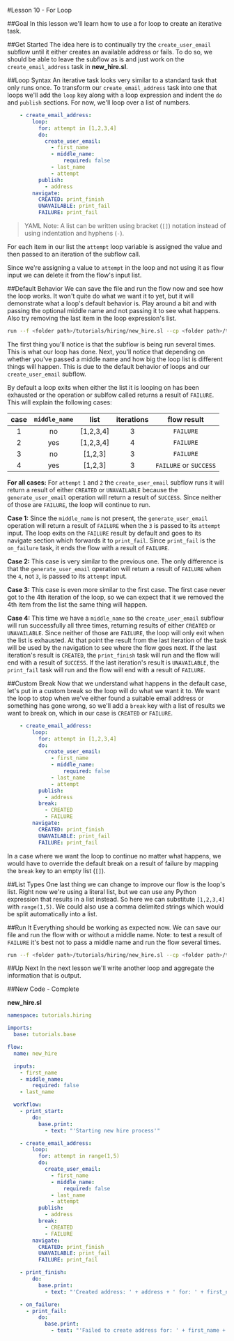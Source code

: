 
#Lesson 10 - For Loop

##Goal
In this lesson we'll learn how to use a for loop to create an iterative task. 

##Get Started
The idea here is to continually try the `create_user_email` subflow until it either creates an available address or fails. To do so, we should be able to leave the subflow as is and just work on the `create_email_address` task in **new_hire.sl**.

##Loop Syntax
An iterative task looks very similar to a standard task that only runs once. To transform our `create_email_address` task into one that loops we'll add the `loop` key along with a loop expression and indent the `do` and `publish` sections. For now, we'll loop over a list of numbers.

```yaml
    - create_email_address:
        loop:
          for: attempt in [1,2,3,4]
          do:
            create_user_email:
              - first_name
              - middle_name:
                  required: false
              - last_name
              - attempt
          publish:
            - address
        navigate:
          CREATED: print_finish
          UNAVAILABLE: print_fail
          FAILURE: print_fail
```
>YAML Note: A list can be written using bracket (`[]`) notation instead of using indentation and hyphens (`-`). 

For each item in our list the `attempt` loop variable is assigned the value and then passed to an iteration of the subflow call.

Since we're assigning a value to `attempt` in the loop and not using it as flow input we can delete it from the flow's input list.

##Default Behavior
We can save the file and run the flow now and see how the loop works. It won't quite do what we want it to yet, but it will demonstrate what a loop's default behavior is. Play around a bit and with passing the optional middle name and not passing it to see what happens. Also try removing the last item in the loop expression's list.

```bash
run --f <folder path>/tutorials/hiring/new_hire.sl --cp <folder path>/tutorials/base,<folder path>/tutorials/hiring --i first_name=john,middle_name=e,last_name=doe
```

The first thing you'll notice is that the subflow is being run several times. This is what our loop has done. Next, you'll notice that depending on whether you've passed a middle name and how big the loop list is different things will happen. This is due to the default behavior of loops and our `create_user_email` subflow.

By default a loop exits when either the list it is looping on has been exhausted or the operation or sublfow called returns a result of `FAILURE`. This will explain the following cases: 

case|`middle_name`|list|iterations|flow result
:-:|:-:|:-:|:-:|:-:
1|no|[1,2,3,4]|3|`FAILURE`
2|yes|[1,2,3,4]|4|`FAILURE`
3|no|[1,2,3]|3|`FAILURE` 
4|yes|[1,2,3]|3|`FAILURE` or `SUCCESS`


**For all cases:** For `attempt` `1` and `2`  the `create_user_email` subflow runs it will return a result of either `CREATED` or `UNAVAILABLE` because the `generate_user_email` operation will return a result of `SUCCESS`. Since neither of those are `FAILURE`, the loop will continue to run. 

**Case 1:** Since the `middle_name` is not present, the `generate_user_email` operation will return a result of `FAILURE` when the `3` is passed to its `attempt` input. The loop exits on the `FAILURE` result by default and goes to its navigate section which forwards it to `print_fail`. Since `print_fail` is the `on_failure` task, it ends the flow with a result of `FAILURE`.

**Case 2:** This case is very similar to the previous one. The only difference is that the `generate_user_email` operation will return a result of `FAILURE` when the `4`, not `3`, is passed to its `attempt` input.  

**Case 3:** This case is even more similar to the first case. The first case never got to the 4th iteration of the loop, so we can expect that it we removed the 4th item from the list the same thing will happen.

**Case 4:** This time we have a `middle_name` so the `create_user_email` subflow will run successfully all three times, returning results of either `CREATED` or `UNAVAILABLE`. Since neither of those are `FAILURE`, the loop will only exit when the list is exhausted. At that point the result from the last iteration of the task will be used by the navigation to see where the flow goes next. If the last iteration's result is `CREATED`, the `print_finish` task will run and the flow will end with a result of `SUCCESS`. If the last iteration's result is `UNAVAILABLE`, the `print_fail` task will run and the flow will end with a result of `FAILURE`.

##Custom Break
Now that we understand what happens in the default case, let's put in a custom break so the loop will do what we want it to. We want the loop to stop when we've either found a suitable email address or something has gone wrong, so we'll add a `break` key with a list of results we want to break on, which in our case is `CREATED` or `FAILURE`.

```yaml
    - create_email_address:
        loop:
          for: attempt in [1,2,3,4]
          do:
            create_user_email:
              - first_name
              - middle_name:
                  required: false
              - last_name
              - attempt
          publish:
            - address
          break:
            - CREATED
            - FAILURE
        navigate:
          CREATED: print_finish
          UNAVAILABLE: print_fail
          FAILURE: print_fail
```

In a case where we want the loop to continue no matter what happens, we would have to override the default break on a result of failure by mapping the `break` key to an empty list (`[]`).

##List Types
One last thing we can change to improve our flow is the loop's list. Right now we're using a literal list, but we can use any Python expression that results in a list instead. So here we can substitute `[1,2,3,4]` with `range(1,5)`. We could also use a comma delimited strings which would be split automatically into a list.

##Run It
Everything should be working as expected now. We can save our file and run the flow with or without a middle name. Note: to test a result of `FAILURE` it's best not to pass a middle name and run the flow several times.

```bash
run --f <folder path>/tutorials/hiring/new_hire.sl --cp <folder path>/tutorials/base,<folder path>/tutorials/hiring --i first_name=john,last_name=doe
``` 

##Up Next
In the next lesson we'll write another loop and aggregate the information that is output. 

##New Code - Complete

**new_hire.sl**
```yaml
namespace: tutorials.hiring

imports:
  base: tutorials.base

flow:
  name: new_hire

  inputs:
    - first_name
    - middle_name:
        required: false
    - last_name

  workflow:
    - print_start:
        do:
          base.print:
            - text: "'Starting new hire process'"

    - create_email_address:
        loop:
          for: attempt in range(1,5)
          do:
            create_user_email:
              - first_name
              - middle_name:
                  required: false
              - last_name
              - attempt
          publish:
            - address
          break:
            - CREATED
            - FAILURE
        navigate:
          CREATED: print_finish
          UNAVAILABLE: print_fail
          FAILURE: print_fail

    - print_finish:
        do:
          base.print:
            - text: "'Created address: ' + address + ' for: ' + first_name + ' ' + last_name"

    - on_failure:
      - print_fail:
          do:
            base.print:
              - text: "'Failed to create address for: ' + first_name + ' ' + last_name"
```